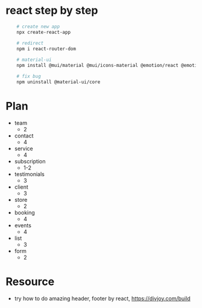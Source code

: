 # react step by step

```Bash
    # create new app
    npx create-react-app

    # redirect
    npm i react-router-dom
    
    # material-ui
    npm install @mui/material @mui/icons-material @emotion/react @emotion/styled 

    # fix bug
    npm uninstall @material-ui/core 
```

# Plan

- team
    - 2
- contact
    - 4
- service
    - 4
- subscription
    - 1-2
- testimonials
    - 3
- client
    - 3
- store
    - 2
- booking
    - 4
- events
    - 4
- list
    - 3
- form
    - 2

# Resource
- try how to do amazing header, footer by react, https://divjoy.com/build